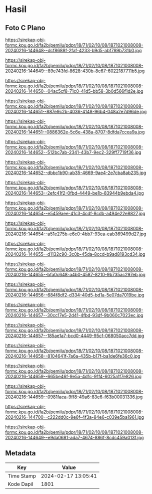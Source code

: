 # Hasil

## Foto C Plano

https://sirekap-obj-formc.kpu.go.id/fa2b/pemilu/pdpr/18/71/02/10/08/1871021008008-20240216-144648--dcf8688f-2faf-4233-b9d5-abf789b731b0.jpg

https://sirekap-obj-formc.kpu.go.id/fa2b/pemilu/pdpr/18/71/02/10/08/1871021008008-20240216-144649--89e743fd-8628-430b-8c67-6022187711b5.jpg

https://sirekap-obj-formc.kpu.go.id/fa2b/pemilu/pdpr/18/71/02/10/08/1871021008008-20240216-144650--04ac5cf8-71c0-41d5-bb58-3b0d566f1d2e.jpg

https://sirekap-obj-formc.kpu.go.id/fa2b/pemilu/pdpr/18/71/02/10/08/1871021008008-20240216-144651--887e9c2b-4036-4148-96b4-048a2e7d96de.jpg

https://sirekap-obj-formc.kpu.go.id/fa2b/pemilu/pdpr/18/71/02/10/08/1871021008008-20240216-144651--0886362e-5c6e-438a-8707-8dfda7ccea9a.jpg

https://sirekap-obj-formc.kpu.go.id/fa2b/pemilu/pdpr/18/71/02/10/08/1871021008008-20240216-144652--512bc7ab-2341-43b7-9ec2-329ff7719f36.jpg

https://sirekap-obj-formc.kpu.go.id/fa2b/pemilu/pdpr/18/71/02/10/08/1871021008008-20240216-144652--dbbc1b90-ab35-4669-9ae4-2e7cba8ab235.jpg

https://sirekap-obj-formc.kpu.go.id/fa2b/pemilu/pdpr/18/71/02/10/08/1871021008008-20240216-144653--2efc41f2-0fbd-4449-be1b-83944b9ebda4.jpg

https://sirekap-obj-formc.kpu.go.id/fa2b/pemilu/pdpr/18/71/02/10/08/1871021008008-20240216-144654--e5459aee-41c3-4cdf-8cdb-a494e22e8827.jpg

https://sirekap-obj-formc.kpu.go.id/fa2b/pemilu/pdpr/18/71/02/10/08/1871021008008-20240216-144654--a51e275b-e6c0-4bb7-93ea-eab369499d27.jpg

https://sirekap-obj-formc.kpu.go.id/fa2b/pemilu/pdpr/18/71/02/10/08/1871021008008-20240216-144655--d1132c90-3c0b-45da-8ccd-b9ad8193cd34.jpg

https://sirekap-obj-formc.kpu.go.id/fa2b/pemilu/pdpr/18/71/02/10/08/1871021008008-20240216-144655--bfa0c648-a4b0-4587-8210-9b735ac297eb.jpg

https://sirekap-obj-formc.kpu.go.id/fa2b/pemilu/pdpr/18/71/02/10/08/1871021008008-20240216-144656--684f8df2-d334-40d5-bd1a-5e07da7019be.jpg

https://sirekap-obj-formc.kpu.go.id/fa2b/pemilu/pdpr/18/71/02/10/08/1871021008008-20240216-144657--30cc17e5-2d41-4fbd-93df-9b060c7023ec.jpg

https://sirekap-obj-formc.kpu.go.id/fa2b/pemilu/pdpr/18/71/02/10/08/1871021008008-20240216-144657--185ae1a7-bcd0-4449-95cf-068050acc7dd.jpg

https://sirekap-obj-formc.kpu.go.id/fa2b/pemilu/pdpr/18/71/02/10/08/1871021008008-20240216-144658--8104641f-7a6a-435b-b17f-ba1de6fe36c0.jpg

https://sirekap-obj-formc.kpu.go.id/fa2b/pemilu/pdpr/18/71/02/10/08/1871021008008-20240216-144659--665be46f-9e5a-4d1c-91f4-6025a1f7e826.jpg

https://sirekap-obj-formc.kpu.go.id/fa2b/pemilu/pdpr/18/71/02/10/08/1871021008008-20240216-144659--0981faca-9ff8-49a6-83e6-f63b00031336.jpg

https://sirekap-obj-formc.kpu.go.id/fa2b/pemilu/pdpr/18/71/02/10/08/1871021008008-20240216-144700--c222dd0c-9e6f-4f3a-84e6-c039e5ba1961.jpg

https://sirekap-obj-formc.kpu.go.id/fa2b/pemilu/pdpr/18/71/02/10/08/1871021008008-20240216-144649--e9da0681-ada7-4674-886f-8cdc459a013f.jpg


## Metadata

| Key        | Value               |
| ---------- | ------------------- |
| Time Stamp | 2024-02-17 13:05:41 |
| Kode Dapil | 1801                |




